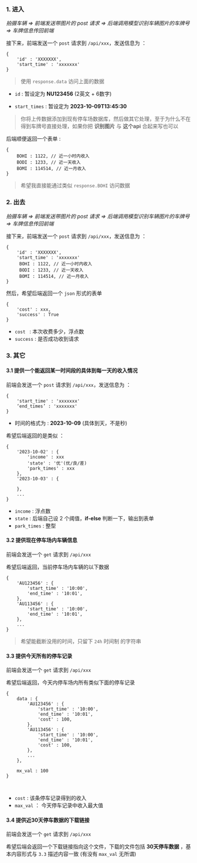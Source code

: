 ### 1.  进入

*拍摄车辆 => 前端发送带图片的 post 请求 => 后端调用模型识别车辆图片的车牌号 => 车牌信息传回前端*

接下来，前端发送一个 `post` 请求到  `/api/xxx`，发送信息为 ：

```
{
    'id' : 'XXXXXXX',
    'start_time' : 'xxxxxxx'
}
```



> 使用 `response.data` 访问上面的数据

* `id` : 暂设定为 **NU123456** (2英文 + 6数字)

* `start_times` :  暂设定为 **2023-10-09T13:45:30** 

> 你将上传数据添加到现有停车场数据库，然后做其它处理，至于为什么不在得到车牌号直接处理，如果你把 **识别图片** 与 **这个api** 合起来写也可以

后端顺便返回一个表单 :

```
{
    BOHI : 1122, // 近一小时内收入
    BODI : 1233, // 近一天收入
    BOMI : 114514, // 近一月收入
}
```
> 希望我直接能通过类似 `response.BOHI` 访问数据

### 2. 出去

*拍摄车辆 => 前端发送带图片的 post 请求 => 后端调用模型识别车辆图片的车牌号 => 车牌信息传回前端*

接下来，前端发送一个 `post` 请求到  `/api/xxx`，发送信息为 ：

```
{
    'id' : 'XXXXXXX',
    'start_time' : 'xxxxxxx'
     BOHI : 1122, // 近一小时内收入
     BODI : 1233, // 近一天收入
     BOMI : 114514, // 近一月收入
}
```

然后，希望后端返回一个 `json` 形式的表单 

```
{
    'cost' : xxx,
    'success' : True
}
```



* `cost ` : 本次收费多少，浮点数
* `success` : 是否成功收到请求



### 3. 其它



#### 3.1 提供一个能返回某一时间段的具体到每一天的收入情况

前端会发送一个 `post` 请求到  `/api/xxx`，发送信息为 ：

```
{
    'start_time' : 'xxxxxxx'
    ‘end_times’ : 'xxxxxxx'
}
```

* 时间的格式为 :  **2023-10-09** (具体到天，不是秒)

希望后端返回的是类似 ：

```
{
	'2023-10-02' : {
		'income' : xxx
		'state' : '优'(优/良/差)
		'park_times' : xxx
	},
	'2023-10-03' : {
	
	},
	...
}
```

* `income` : 浮点数
* `state` : 后端自己设 2 个阈值，**if-else** 判断一下，输出到表单
* `park_times` : 整型



#### 3.2 提供现在停车场内车辆信息

前端会发送一个 `get` 请求到  `/api/xxx`

希望后端返回，当前停车场内车辆的以下数据 
```
{
	'AU123456' : {
		'start_time' : '10:00',
		'end_time' : '10:01',
	},
	'AU113456' : {
		'start_time' : '10:00',
		'end_time' : '10:01',
	},
	...
}
```

> 希望能截断没用的时间，只留下 `24h` 时间制 的字符串



#### 3.3 提供今天所有的停车记录

前端会发送一个 `get` 请求到  `/api/xxx`

希望后端返回，今天内停车场内所有类似下面的停车记录

```
{
    data : {
        'AU123456' : {
            'start_time' : '10:00',
            'end_time' : '10:01',
            'cost' : 100,
        },
        'AU113456' : {
            'start_time' : '10:00',
            'end_time' : '10:01',
            'cost' : 100,
        },
        ...
    },
    
    mx_val : 100
}



```

* `cost` : 该条停车记录得到的收入
* `max_val` ： 今天停车记录中收入最大值



#### 3.4 提供近30天停车数据的下载链接

前端会发送一个 `get` 请求到  `/api/xxx`

希望后端会返回一个下载链接指向这个文件，下载的文件包括 **30天停车数据** ，基本内容形式与 `3.3` 描述内容一致 (有没有 `max_val` 无所谓)



















